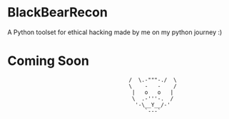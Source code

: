 # BlackBearRecon
A Python toolset for ethical hacking made by me on my python journey :)
# Coming Soon




                                          /  \.-"""-./  \   
                                          \    -   -    /
                                           |   o   o   |
                                           \  .-'''-.  /
                                            '-\__Y__/-'
                                               `---`




      
